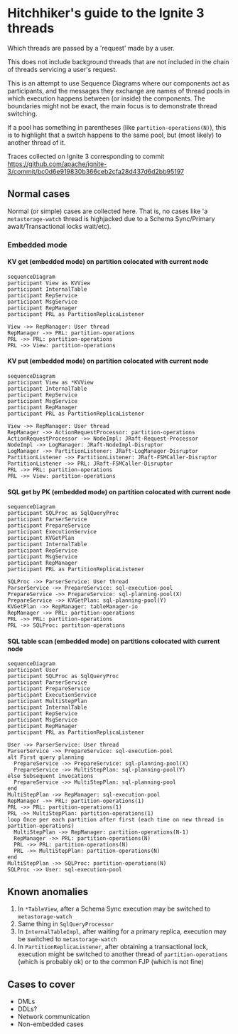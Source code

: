 # Hitchhiker's guide to the Ignite 3 threads

Which threads are passed by a 'request' made by a user.

This does not include background threads that are not included in the chain of threads servicing a user's request.

This is an attempt to use Sequence Diagrams where our components act as participants, and the messages they exchange are names of thread pools in which execution happens between (or inside) the components. The boundaries might not be exact, the main focus is to demonstrate thread switching.

If a pool has something in parentheses (like `partition-operations(N)`), this is to highlight that a switch happens to the same pool, but (most likely) to another thread of it.

Traces collected on Ignite 3 corresponding to commit https://github.com/apache/ignite-3/commit/bc0d6e919830b366ceb2cfa28d437d6d2bb95197

## Normal cases

Normal (or simple) cases are collected here. That is, no cases like 'a `metastorage-watch` thread is highjacked due to a Schema Sync/Primary await/Transactional locks wait/etc).

### Embedded mode

#### KV get (embedded mode) on partition colocated with current node

```mermaid
sequenceDiagram
participant View as KVView
participant InternalTable
participant RepService
participant MsgService
participant RepManager
participant PRL as PartitionReplicaListener

View ->> RepManager: User thread
RepManager ->> PRL: partition-operations
PRL ->> PRL: partition-operations
PRL ->> View: partition-operations
```

#### KV put (embedded mode) on partition colocated with current node

```mermaid
sequenceDiagram
participant View as *KVView
participant InternalTable
participant RepService
participant MsgService
participant RepManager
participant PRL as PartitionReplicaListener

View ->> RepManager: User thread
RepManager ->> ActionRequestProcessor: partition-operations
ActionRequestProcessor ->> NodeImpl: JRaft-Request-Processor
NodeImpl ->> LogManager: JRaft-NodeImpl-Disruptor
LogManager ->> PartitionListener: JRaft-LogManager-Disruptor
PartitionListener ->> PartitionListener: JRaft-FSMCaller-Disruptor
PartitionListener ->> PRL: JRaft-FSMCaller-Disruptor
PRL ->> PRL: partition-operations
PRL ->> View: partition-operations
```

#### SQL get by PK (embedded mode) on partition colocated with current node

```mermaid
sequenceDiagram
participant SQLProc as SqlQueryProc
participant ParserService
participant PrepareService
participant ExecutionService
participant KVGetPlan
participant InternalTable
participant RepService
participant MsgService
participant RepManager
participant PRL as PartitionReplicaListener

SQLProc ->> ParserService: User thread
ParserService ->> PrepareService: sql-execution-pool
PrepareService ->> PrepareService: sql-planning-pool(X)
PrepareService ->> KVGetPlan: sql-planning-pool(Y)
KVGetPlan ->> RepManager: tableManager-io
RepManager ->> PRL: partition-operations
PRL ->> PRL: partition-operations
PRL ->> SQLProc: partition-operations
```

#### SQL table scan (embedded mode) on partitions colocated with current node

```mermaid
sequenceDiagram
participant User
participant SQLProc as SqlQueryProc
participant ParserService
participant PrepareService
participant ExecutionService
participant MultiStepPlan
participant InternalTable
participant RepService
participant MsgService
participant RepManager
participant PRL as PartitionReplicaListener

User ->> ParserService: User thread
ParserService ->> PrepareService: sql-execution-pool
alt First query planning
  PrepareService ->> PrepareService: sql-planning-pool(X)
  PrepareService ->> MultiStepPlan: sql-planning-pool(Y)
else Subsequent invocations
  PrepareService ->> MultiStepPlan: sql-planning-pool
end
MultiStepPlan ->> RepManager: sql-execution-pool
RepManager ->> PRL: partition-operations(1)
PRL ->> PRL: partition-operations(1)
PRL ->> MultiStepPlan: partition-operations(1)
loop Once per each partition after first (each time on new thread in partition-operations)
  MultiStepPlan ->> RepManager: partition-operations(N-1)
  RepManager ->> PRL: partition-operations(N)
  PRL ->> PRL: partition-operations(N)
  PRL ->> MultiStepPlan: partition-operations(N)
end
MultiStepPlan ->> SQLProc: partition-operations(N)
SQLProc ->> User: sql-execution-pool
```

## Known anomalies

 1. In `*TableView`, after a Schema Sync execution may be switched to `metastorage-watch`
 2. Same thing in `SqlQueryProcessor`
 3. In `InternalTableImpl`, after waiting for a primary replica, execution may be switched to `metastorage-watch`
 4. In `PartitionReplicaListener`, after obtaining a transactional lock, execution might be switched to another thread of `partition-operations` (which is probably ok) or to the common FJP (which is not fine)

## Cases to cover

 * DMLs
 * DDLs?
 * Network communication
 * Non-embedded cases
